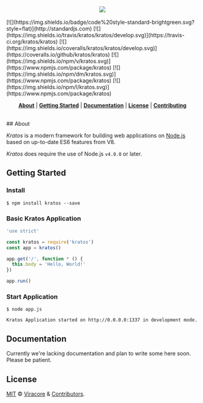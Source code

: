 <div align="center">
  <img src="http://i.imgur.com/jmjPV6W.png">
</div>
<br>
[![](https://img.shields.io/badge/code%20style-standard-brightgreen.svg?style=flat)](http://standardjs.com)
[![](https://img.shields.io/travis/kratos/kratos/develop.svg)](https://travis-ci.org/kratos/kratos) [![](https://img.shields.io/coveralls/kratos/kratos/develop.svg)](https://coveralls.io/github/kratos/kratos)
[![](https://img.shields.io/npm/v/kratos.svg)](https://www.npmjs.com/package/kratos)
[![](https://img.shields.io/npm/dm/kratos.svg)](https://www.npmjs.com/package/kratos)
[![](https://img.shields.io/npm/l/kratos.svg)](https://www.npmjs.com/package/kratos)

<p align="center">
  <strong><a href="#about">About</a></strong>
  |
  <strong><a href="#getting-started">Getting Started</a></strong>
  |
  <strong><a href="#docs">Documentation</a></strong>
  |
  <strong><a href="#license">License</a></strong>
  |
  <strong><a href="CONTRIBUTING.md">Contributing</a></strong>
</p>
<br>
## About

_Kratos_ is a modern framework for building web applications on [Node.js](http://nodejs.org) based on up-to-date ES6 features from V8.

_Kratos_ does require the use of Node.js `v4.0.0` or later.

## Getting Started

### Install

```
$ npm install kratos --save
```

### Basic Kratos Application

```js
'use strict'

const kratos = require('kratos')
const app = kratos()

app.get('/', function * () {
  this.body = 'Hello, World!'
})

app.run()
```

### Start Application

```
$ node app.js

Kratos Application started on http://0.0.0.0:1337 in development mode.
```

## Documentation

Currently we're lacking documentation and plan to write some here soon. Please be patient.

## License

[MIT](LICENSE) &copy; [Viracore](https://www.viracore.com) & [Contributors](../../graphs/contributors).
